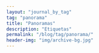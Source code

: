 ```yaml
---
layout: "journal_by_tag"
tag: "panorama"
title: "Panoramas"
description: "Etiquetas"
permalink: "/blog/tag/panorama/"
header-img: "img/archive-bg.jpg"
---
```

